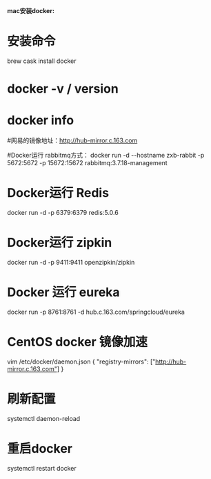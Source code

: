 **mac安装docker:**
# 安装命令
brew cask install docker

# docker -v / version
# docker info

#网易的镜像地址：http://hub-mirror.c.163.com

#Docker运行 rabbitmq方式：
docker run -d --hostname zxb-rabbit -p 5672:5672 -p 15672:15672 rabbitmq:3.7.18-management

# Docker运行 Redis
docker run -d -p 6379:6379 redis:5.0.6

# Docker运行 zipkin
docker run -d -p 9411:9411 openzipkin/zipkin

# Docker 运行 eureka
docker run -p 8761:8761 -d hub.c.163.com/springcloud/eureka

# CentOS docker 镜像加速
vim /etc/docker/daemon.json
{
  "registry-mirrors": ["http://hub-mirror.c.163.com"]
}
# 刷新配置
systemctl daemon-reload
# 重启docker
systemctl restart docker